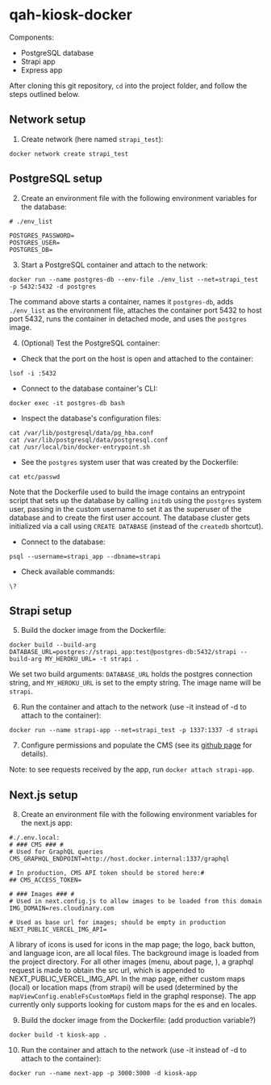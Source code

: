 # qah-kiosk-docker
Components:
- PostgreSQL database
- Strapi app
- Express app

After cloning this git repository, `cd` into the project folder, and follow the steps outlined below.

## Network setup
1. Create network (here named `strapi_test`):
```shell
docker network create strapi_test
```

## PostgreSQL setup
2. Create an environment file with the following environment variables for the database:
```
# ./env_list

POSTGRES_PASSWORD=
POSTGRES_USER=
POSTGRES_DB=
```

3. Start a PostgreSQL container and attach to the network:
```shell
docker run --name postgres-db --env-file ./env_list --net=strapi_test -p 5432:5432 -d postgres
```
The command above starts a container, names it `postgres-db`, adds `./env_list` as the environment file, attaches the container port 5432 to host port 5432, runs the container in detached mode, and uses the `postgres` image.

4. (Optional) Test the PostgreSQL container:

- Check that the port on the host is open and attached to the container:
```shell
lsof -i :5432
```

- Connect to the database container's CLI:
```shell
docker exec -it postgres-db bash
```

- Inspect the database's configuration files:
```shell
cat /var/lib/postgresql/data/pg_hba.conf
cat /var/lib/postgresql/data/postgresql.conf
cat /usr/local/bin/docker-entrypoint.sh
```

- See the `postgres` system user that was created by the Dockerfile:
```shell
cat etc/passwd
```
Note that the Dockerfile used to build the image contains an entrypoint script that sets up the database by calling `initdb` using the `postgres` system user, passing in the custom username to set it as the superuser of the database and to create the first user account. The database cluster gets initialized via a call using `CREATE DATABASE` (instead of the `createdb` shortcut).

- Connect to the database:
```shell
psql --username=strapi_app --dbname=strapi
```

- Check available commands:
```shell
\?
```

## Strapi setup
5. Build the docker image from the Dockerfile:
```shell
docker build --build-arg DATABASE_URL=postgres://strapi_app:test@postgres-db:5432/strapi --build-arg MY_HEROKU_URL= -t strapi .
```
We set two build arguments: `DATABASE_URL` holds the postgres connection string, and `MY_HEROKU_URL` is set to the empty string. The image name will be `strapi`.

6. Run the container and attach to the network (use -it instead of -d to attach to the container):
```shell
docker run --name strapi-app --net=strapi_test -p 1337:1337 -d strapi
```
7. Configure permissions and populate the CMS (see its [github page](https://github.com/natf17/kiosk-prd-demo) for details).

Note: to see requests received by the app, run `docker attach strapi-app`.

## Next.js setup
8. Create an environment file with the following environment variables for the next.js app:
```
#./.env.local:
# ### CMS ### #
# Used for GraphQL queries
CMS_GRAPHQL_ENDPOINT=http://host.docker.internal:1337/graphql

# In production, CMS API token should be stored here:#
## CMS_ACCESS_TOKEN=

# ### Images ### #
# Used in next.config.js to allow images to be loaded from this domain
IMG_DOMAIN=res.cloudinary.com

# Used as base url for images; should be empty in production
NEXT_PUBLIC_VERCEL_IMG_API=

```
A library of icons is used for icons in the map page; the logo, back button, and language icon, are all local files. The background image is loaded from the project directory. For all other images (menu, about page, ), a graphql request is made to obtain the src url, which is appended to NEXT_PUBLIC_VERCEL_IMG_API. 
In the map page, either custom maps (local) or location maps (from strapi) will be used (determined by the `mapViewConfig.enableFsCustomMaps` field in the graphql response). The app currently only supports looking for custom maps for the es and en locales.

9. Build the docker image from the Dockerfile: (add production variable?)
```shell
docker build -t kiosk-app .
```

10. Run the container and attach to the network (use -it instead of -d to attach to the container):
```shell
docker run --name next-app -p 3000:3000 -d kiosk-app
```

